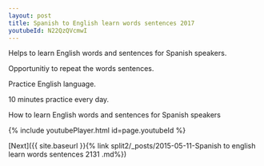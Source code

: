 ```yaml
---
layout: post
title: Spanish to English learn words sentences 2017 
youtubeId: N22QzQVcmwI
---
```

 
 
Helps to learn English words and sentences for Spanish speakers.

Opportunitiy to repeat the words sentences. 

Practice English language. 
 
10 minutes practice every day. 
 
How to learn English words and sentences for Spanish speakers 
 
{% include youtubePlayer.html id=page.youtubeId %}
 
 
[Next]({{ site.baseurl }}{% link  split2/_posts/2015-05-11-Spanish to english learn words sentences 2131 .md%})
 
